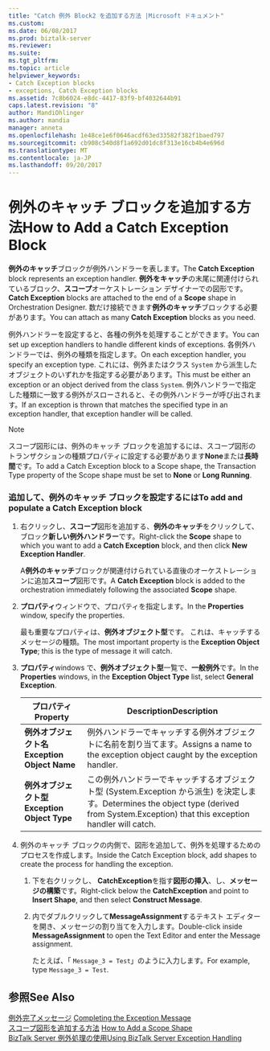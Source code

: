 ```yaml
---
title: "Catch 例外 Block2 を追加する方法 |Microsoft ドキュメント"
ms.custom: 
ms.date: 06/08/2017
ms.prod: biztalk-server
ms.reviewer: 
ms.suite: 
ms.tgt_pltfrm: 
ms.topic: article
helpviewer_keywords:
- Catch Exception blocks
- exceptions, Catch Exception blocks
ms.assetid: 7c8b6024-e8dc-4417-83f9-bf4032644b91
caps.latest.revision: "8"
author: MandiOhlinger
ms.author: mandia
manager: anneta
ms.openlocfilehash: 1e48ce1e6f0646acdf63ed33582f382f1baed797
ms.sourcegitcommit: cb908c540d8f1a692d01dc8f313e16cb4b4e696d
ms.translationtype: MT
ms.contentlocale: ja-JP
ms.lasthandoff: 09/20/2017
---
```

# <a name="how-to-add-a-catch-exception-block"></a><span data-ttu-id="8039b-102">例外のキャッチ ブロックを追加する方法</span><span class="sxs-lookup"><span data-stu-id="8039b-102">How to Add a Catch Exception Block</span></span>
<span data-ttu-id="8039b-103">**例外のキャッチ**ブロックが例外ハンドラーを表します。</span><span class="sxs-lookup"><span data-stu-id="8039b-103">The **Catch Exception** block represents an exception handler.</span></span> <span data-ttu-id="8039b-104">**例外をキャッチ**の末尾に関連付けられているブロック、**スコープ**オーケストレーション デザイナーでの図形です。</span><span class="sxs-lookup"><span data-stu-id="8039b-104">**Catch Exception** blocks are attached to the end of a **Scope** shape in Orchestration Designer.</span></span> <span data-ttu-id="8039b-105">数だけ接続できます**例外のキャッチ**ブロックする必要があります。</span><span class="sxs-lookup"><span data-stu-id="8039b-105">You can attach as many **Catch Exception** blocks as you need.</span></span>  
  
 <span data-ttu-id="8039b-106">例外ハンドラーを設定すると、各種の例外を処理することができます。</span><span class="sxs-lookup"><span data-stu-id="8039b-106">You can set up exception handlers to handle different kinds of exceptions.</span></span> <span data-ttu-id="8039b-107">各例外ハンドラーでは、例外の種類を指定します。</span><span class="sxs-lookup"><span data-stu-id="8039b-107">On each exception handler, you specify an exception type.</span></span> <span data-ttu-id="8039b-108">これには、例外またはクラス `System` から派生したオブジェクトのいずれかを指定する必要があります。</span><span class="sxs-lookup"><span data-stu-id="8039b-108">This must be either an exception or an object derived from the class `System`.</span></span> <span data-ttu-id="8039b-109">例外ハンドラーで指定した種類に一致する例外がスローされると、その例外ハンドラーが呼び出されます。</span><span class="sxs-lookup"><span data-stu-id="8039b-109">If an exception is thrown that matches the specified type in an exception handler, that exception handler will be called.</span></span>  
  
> [!NOTE]
>  <span data-ttu-id="8039b-110">スコープ図形には、例外のキャッチ ブロックを追加するには、スコープ図形のトランザクションの種類プロパティに設定する必要があります**None**または**長時間**です。</span><span class="sxs-lookup"><span data-stu-id="8039b-110">To add a Catch Exception block to a Scope shape, the Transaction Type property of the Scope shape must be set to **None** or **Long Running**.</span></span>  
  
### <a name="to-add-and-populate-a-catch-exception-block"></a><span data-ttu-id="8039b-111">追加して、例外のキャッチ ブロックを設定するには</span><span class="sxs-lookup"><span data-stu-id="8039b-111">To add and populate a Catch Exception block</span></span>  
  
1.  <span data-ttu-id="8039b-112">右クリックし、**スコープ**図形を追加する、**例外のキャッチ**をクリックして、ブロック**新しい例外ハンドラー**です。</span><span class="sxs-lookup"><span data-stu-id="8039b-112">Right-click the **Scope** shape to which you want to add a **Catch Exception** block, and then click **New Exception Handler**.</span></span>  
  
     <span data-ttu-id="8039b-113">A**例外のキャッチ**ブロックが関連付けられている直後のオーケストレーションに追加**スコープ**図形です。</span><span class="sxs-lookup"><span data-stu-id="8039b-113">A **Catch Exception** block is added to the orchestration immediately following the associated **Scope** shape.</span></span>  
  
2.  <span data-ttu-id="8039b-114">**プロパティ**ウィンドウで、プロパティを指定します。</span><span class="sxs-lookup"><span data-stu-id="8039b-114">In the **Properties** window, specify the properties.</span></span>  
  
     <span data-ttu-id="8039b-115">最も重要なプロパティは、**例外オブジェクト型**です。 これは、キャッチするメッセージの種類。</span><span class="sxs-lookup"><span data-stu-id="8039b-115">The most important property is the **Exception Object Type**; this is the type of message it will catch.</span></span>  
  
3.  <span data-ttu-id="8039b-116">**プロパティ**windows で、**例外オブジェクト型**一覧で、**一般例外**です。</span><span class="sxs-lookup"><span data-stu-id="8039b-116">In the **Properties** windows, in the **Exception Object Type** list, select  **General Exception**.</span></span>  
  
    |<span data-ttu-id="8039b-117">プロパティ</span><span class="sxs-lookup"><span data-stu-id="8039b-117">Property</span></span>|<span data-ttu-id="8039b-118">Description</span><span class="sxs-lookup"><span data-stu-id="8039b-118">Description</span></span>|  
    |--------------|-----------------|  
    |<span data-ttu-id="8039b-119">**例外オブジェクト名**</span><span class="sxs-lookup"><span data-stu-id="8039b-119">**Exception Object Name**</span></span>|<span data-ttu-id="8039b-120">例外ハンドラーでキャッチする例外オブジェクトに名前を割り当てます。</span><span class="sxs-lookup"><span data-stu-id="8039b-120">Assigns a name to the exception object caught by the exception handler.</span></span>|  
    |<span data-ttu-id="8039b-121">**例外オブジェクト型**</span><span class="sxs-lookup"><span data-stu-id="8039b-121">**Exception Object Type**</span></span>|<span data-ttu-id="8039b-122">この例外ハンドラーでキャッチするオブジェクト型 (System.Exception から派生) を決定します。</span><span class="sxs-lookup"><span data-stu-id="8039b-122">Determines the object type (derived from System.Exception) that this exception handler will catch.</span></span>|  
  
4.  <span data-ttu-id="8039b-123">例外のキャッチ ブロックの内側で、図形を追加して、例外を処理するためのプロセスを作成します。</span><span class="sxs-lookup"><span data-stu-id="8039b-123">Inside the Catch Exception block, add shapes to create the process for handling the exception.</span></span>  
  
    1.  <span data-ttu-id="8039b-124">下を右クリックし、 **CatchException**を指す**図形の挿入**、し、**メッセージの構築**です。</span><span class="sxs-lookup"><span data-stu-id="8039b-124">Right-click below the **CatchException** and point to **Insert Shape**, and then select **Construct Message**.</span></span>  
  
    2.  <span data-ttu-id="8039b-125">内でダブルクリックして**MessageAssignment**するテキスト エディターを開き、メッセージの割り当てを入力します。</span><span class="sxs-lookup"><span data-stu-id="8039b-125">Double-click inside **MessageAssignment** to open the Text Editor and enter the Message assignment.</span></span>  
  
         <span data-ttu-id="8039b-126">たとえば、「 `Message_3 = Test`」のように入力します。</span><span class="sxs-lookup"><span data-stu-id="8039b-126">For example, type `Message_3 = Test`.</span></span>  
  
## <a name="see-also"></a><span data-ttu-id="8039b-127">参照</span><span class="sxs-lookup"><span data-stu-id="8039b-127">See Also</span></span>  
 <span data-ttu-id="8039b-128">[例外完了メッセージ](../core/completing-the-exception-message4.md) </span><span class="sxs-lookup"><span data-stu-id="8039b-128">[Completing the Exception Message](../core/completing-the-exception-message4.md) </span></span>  
 <span data-ttu-id="8039b-129">[スコープ図形を追加する方法](../core/how-to-add-a-scope-shape4.md) </span><span class="sxs-lookup"><span data-stu-id="8039b-129">[How to Add a Scope Shape](../core/how-to-add-a-scope-shape4.md) </span></span>  
 [<span data-ttu-id="8039b-130">BizTalk Server 例外処理の使用</span><span class="sxs-lookup"><span data-stu-id="8039b-130">Using BizTalk Server Exception Handling</span></span>](../core/using-biztalk-server-exception-handling4.md)